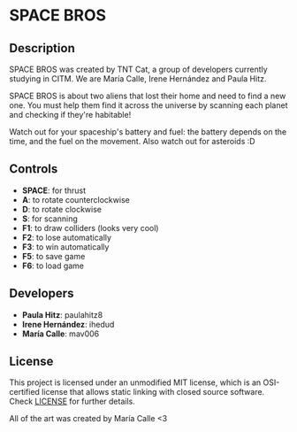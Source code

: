 # SPACE BROS

## Description

SPACE BROS was created by TNT Cat, a group of developers currently studying in CITM. We are María Calle, Irene Hernández and Paula Hitz. 

SPACE BROS is about two aliens that lost their home and need to find a new one. You must help them find it across the universe by scanning each planet and checking if they're habitable!

Watch out for your spaceship's battery and fuel: the battery depends on the time, and the fuel on the movement. Also watch out for asteroids :D

## Controls

 - **SPACE**: for thrust
 - **A**: to rotate counterclockwise
 - **D**: to rotate clockwise
 - **S**: for scanning
 - **F1**: to draw colliders (looks very cool)
 - **F2**: to lose automatically
 - **F3**: to win automatically
 - **F5**: to save game
 - **F6**: to load game

## Developers

 - **Paula Hitz**: paulahitz8
 - **Irene Hernández**: ihedud
 - **María Calle**: mav006

## License

This project is licensed under an unmodified MIT license, which is an OSI-certified license that allows static linking with closed source software. Check [LICENSE](LICENSE) for further details.

All of the art was created by María Calle <3
